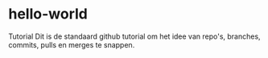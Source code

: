 # hello-world
Tutorial
Dit is de standaard github tutorial om het idee van repo's, branches, commits, pulls en merges te snappen. 
